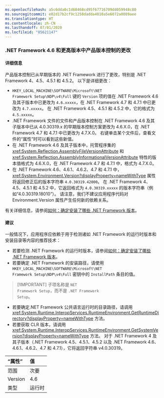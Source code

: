 ```yaml
---
ms.openlocfilehash: a5c6dda0c1d68468cd95f67716709dd059948c80
ms.sourcegitcommit: e02d17b2cf9c1258dadda4810a5e6072a0089aee
ms.translationtype: HT
ms.contentlocale: zh-CN
ms.lasthandoff: 07/01/2020
ms.locfileid: "85621147"
---
```

### <a name="product-versioning-changes-in-the-net-framework-46-and-later-versions"></a>.NET Framework 4.6 和更高版本中产品版本控制的更改

#### <a name="details"></a>详细信息

产品版本控制已从早期版本的 .NET Framework 进行了更改，特别是 .NET Framework 4、4.5、4.5.1 和 4.5.2。 以下是详细更改：<ul><li><code>HKEY_LOCAL_MACHINE\SOFTWARE\Microsoft\NET Framework Setup\NDP\v4\Full</code> 键的 <code>Version</code> 项的值在 .NET Framework 4.6 及其子版本中已更改为 <code>4.6.xxxxx</code>，在 .NET Framework 4.7 和 4.7.1 中已更改为 <code>4.7.xxxxx</code>。 在 .NET Framework 4.5、4.5.1 和 4.5.2 中，它的格式为 <code>4.5.xxxxx</code>。</li><li>.NET Framework 文件的文件和产品版本控制在 .NET Framework 4.6 及其子版本中已从 4.0.30319.x 的早期版本控制方案更改为 4.6.X.0，在 .NET Framework 4.7 和 4.7.1 中已更改为 4.7.X.0。 右键单击某个文件后，查看文件的“属性”时可以看到这些新值。</li><li>在 .NET Framework 4.6 及其子版本中，托管程序集的 <xref:System.Reflection.AssemblyFileVersionAttribute> 和 <xref:System.Reflection.AssemblyInformationalVersionAttribute> 特性的版本值格式为 4.6.X.0，在 .NET Framework 4.7 和 4.7.1 中，格式为 4.7.X.0。</li><li>在 .NET Framework 4.6、4.6.1、4.6.2、4.7 和 4.7.1 中，<xref:System.Environment.Version?displayProperty=nameWithType> 属性将返回修正后的版本字符串 <code>4.0.30319.42000</code>。 在 .NET Framework 4、4.5、4.5.1 和 4.5.2 中，它返回格式为 <code>4.0.30319.xxxxx</code> 的版本字符串（例如“4.0.30319.18010”）。 请注意，我们不建议应用程序代码对 Environment.Version 属性产生任何新的依赖关系。</li></ul>有关详细信息，请参阅[如何：确定安装了哪些 .NET Framework 版本](~/docs/framework/migration-guide/how-to-determine-which-versions-are-installed.md)。

#### <a name="suggestion"></a>建议

一般情况下，应用程序应依赖于用于检测诸如 .NET Framework 的运行时版本和安装目录等内容的推荐技术：<ul><li>若要检测 .NET Framework 的运行时版本，请参阅[如何：确定安装了哪些 .NET Framework 版本](~/docs/framework/migration-guide/how-to-determine-which-versions-are-installed.md)。</li><li>若要确定 .NET Framework 的安装路径，请使用 <code>HKEY_LOCAL_MACHINE\SOFTWARE\Microsoft\NET Framework Setup\NDP\v4\Full</code> 密钥中的 <code>InstallPath</code> 条目的值。</li></ul> <blockquote> [!IMPORTANT] 子项名称是 <code>NET Framework Setup</code>，而不是 <code>.NET Framework Setup</code>。</blockquote> <ul><li>若要确定.NET Framework 公共语言运行时的目录路径，请调用 <xref:System.Runtime.InteropServices.RuntimeEnvironment.GetRuntimeDirectory?displayProperty=nameWithType> 方法。</li><li>若要获取 CLR 版本，请调用 <xref:System.Runtime.InteropServices.RuntimeEnvironment.GetSystemVersion?displayProperty=nameWithType> 方法。 对于 .NET Framework 4 及其子版本（.NET Framework 4.5、4.5.1、4.5.2 以及 .NET Framework 4.6、4.6.1、4.6.2、4.7 和 4.7.1），它将返回字符串 v4.0.30319。</li></ul>

| “属性”    | 值       |
|:--------|:------------|
| 范围   |次要|
|Version|4.6|
|类型|运行时|
